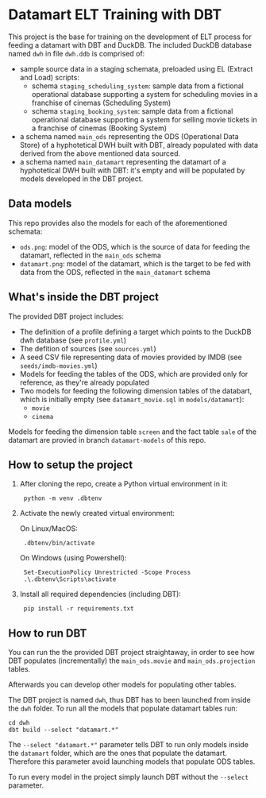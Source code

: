 # Datamart ELT Training with DBT

This project is the base for training on the development of ELT process for feeding a datamart with DBT and DuckDB. The included DuckDB database named `dwh` in file `dwh.ddb` is comprised of:
- sample source data in a staging schemata, preloaded using EL (Extract and Load) scripts:
    - schema `staging_scheduling_system`: sample data from a fictional operational database supporting a system for scheduling movies in a franchise of cinemas (Scheduling System)
    - schema `staging_booking_system`: sample data from a fictional operational database supporting a system for selling movie tickets in a franchise of cinemas (Booking System)
- a schema named `main_ods` representing the ODS (Operational Data Store) of a hyphotetical DWH built with DBT, already populated with data derived from the above mentioned data sourced.
- a schema named `main_datamart` representing the datamart of a hyphotetical DWH built with DBT: it's empty and will be populated by models developed in the DBT project.

## Data models

This repo provides also the models for each of the aforementioned schemata:
- `ods.png`: model of the ODS, which is the source of data for feeding the datamart, reflected in the `main_ods` schema
- `datamart.png`: model of the datamart, which is the target to be fed with data from the ODS, reflected in the `main_datamart` schema

## What's inside the DBT project

The provided DBT project includes:
- The definition of a profile defining a target which points to the DuckDB dwh database (see `profile.yml`)
- The defition of sources (see `sources.yml`)
- A seed CSV file representing data of movies provided by IMDB (see `seeds/imdb-movies.yml`)
- Models for feeding the tables of the ODS, which are provided only for reference, as they're already populated
- Two models for feeding the following dimension tables of the databart, which is initially empty (see `datamart_movie.sql` in `models/datamart`):
    -  `movie`
    -  `cinema`

Models for feeding the dimension table `screen` and the fact table `sale` of the datamart are provied in branch `datamart-models` of this repo.


## How to setup the project

1. After cloning the repo, create a Python virtual environment in it:

        python -m venv .dbtenv

2. Activate the newly created virtual environment:

    On Linux/MacOS:

        .dbtenv/bin/activate

    On Windows (using Powershell):

        Set-ExecutionPolicy Unrestricted -Scope Process
        .\.dbtenv\Scripts\activate


2. Install all required dependencies (including DBT):

        pip install -r requirements.txt


## How to run DBT

You can run the the provided DBT project straightaway, in order to see how DBT populates (incrementally) the `main_ods.movie` and `main_ods.projection` tables.

Afterwards you can develop other models for populating other tables.

The DBT project is named `dwh`, thus DBT has to been launched from inside the `dwh` folder. To run all the models that populate datamart tables run:

    cd dwh
    dbt build --select "datamart.*"

The `--select "datamart.*"` parameter tells DBT to run only models inside the `datamart` folder, which are the ones that populate the datamart. Therefore this parameter avoid launching models that populate ODS tables.

To run every model in the project simply launch DBT without the `--select` parameter.


